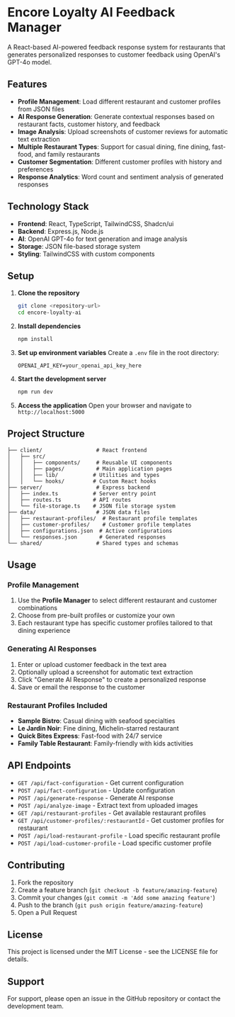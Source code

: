 # Encore Loyalty AI Feedback Manager

A React-based AI-powered feedback response system for restaurants that generates personalized responses to customer feedback using OpenAI's GPT-4o model.

## Features

- **Profile Management**: Load different restaurant and customer profiles from JSON files
- **AI Response Generation**: Generate contextual responses based on restaurant facts, customer history, and feedback
- **Image Analysis**: Upload screenshots of customer reviews for automatic text extraction
- **Multiple Restaurant Types**: Support for casual dining, fine dining, fast-food, and family restaurants
- **Customer Segmentation**: Different customer profiles with history and preferences
- **Response Analytics**: Word count and sentiment analysis of generated responses

## Technology Stack

- **Frontend**: React, TypeScript, TailwindCSS, Shadcn/ui
- **Backend**: Express.js, Node.js
- **AI**: OpenAI GPT-4o for text generation and image analysis
- **Storage**: JSON file-based storage system
- **Styling**: TailwindCSS with custom components

## Setup

1. **Clone the repository**
   ```bash
   git clone <repository-url>
   cd encore-loyalty-ai
   ```

2. **Install dependencies**
   ```bash
   npm install
   ```

3. **Set up environment variables**
   Create a `.env` file in the root directory:
   ```env
   OPENAI_API_KEY=your_openai_api_key_here
   ```

4. **Start the development server**
   ```bash
   npm run dev
   ```

5. **Access the application**
   Open your browser and navigate to `http://localhost:5000`

## Project Structure

```
├── client/                 # React frontend
│   ├── src/
│   │   ├── components/     # Reusable UI components
│   │   ├── pages/          # Main application pages
│   │   ├── lib/           # Utilities and types
│   │   └── hooks/         # Custom React hooks
├── server/                 # Express backend
│   ├── index.ts           # Server entry point
│   ├── routes.ts          # API routes
│   └── file-storage.ts    # JSON file storage system
├── data/                   # JSON data files
│   ├── restaurant-profiles/  # Restaurant profile templates
│   ├── customer-profiles/    # Customer profile templates
│   ├── configurations.json  # Active configurations
│   └── responses.json       # Generated responses
└── shared/                 # Shared types and schemas
```

## Usage

### Profile Management
1. Use the **Profile Manager** to select different restaurant and customer combinations
2. Choose from pre-built profiles or customize your own
3. Each restaurant type has specific customer profiles tailored to that dining experience

### Generating AI Responses
1. Enter or upload customer feedback in the text area
2. Optionally upload a screenshot for automatic text extraction
3. Click "Generate AI Response" to create a personalized response
4. Save or email the response to the customer

### Restaurant Profiles Included
- **Sample Bistro**: Casual dining with seafood specialties
- **Le Jardin Noir**: Fine dining, Michelin-starred restaurant
- **Quick Bites Express**: Fast-food with 24/7 service
- **Family Table Restaurant**: Family-friendly with kids activities

## API Endpoints

- `GET /api/fact-configuration` - Get current configuration
- `POST /api/fact-configuration` - Update configuration
- `POST /api/generate-response` - Generate AI response
- `POST /api/analyze-image` - Extract text from uploaded images
- `GET /api/restaurant-profiles` - Get available restaurant profiles
- `GET /api/customer-profiles/:restaurantId` - Get customer profiles for restaurant
- `POST /api/load-restaurant-profile` - Load specific restaurant profile
- `POST /api/load-customer-profile` - Load specific customer profile

## Contributing

1. Fork the repository
2. Create a feature branch (`git checkout -b feature/amazing-feature`)
3. Commit your changes (`git commit -m 'Add some amazing feature'`)
4. Push to the branch (`git push origin feature/amazing-feature`)
5. Open a Pull Request

## License

This project is licensed under the MIT License - see the LICENSE file for details.

## Support

For support, please open an issue in the GitHub repository or contact the development team.